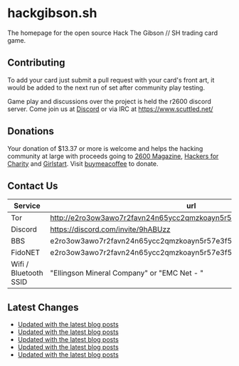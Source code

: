 # hackgibson.sh
The homepage for the open source Hack The Gibson // SH trading card game.


## Contributing

To add your card just submit a pull request with your card's front art, it would be added to the next run of set after community play testing.

Game play and discussions over the project is held the r2600 discord server. Come join us at [Discord](https://discord.com/invite/9hABUzz) or via IRC at https://www.scuttled.net/


## Donations

Your donation of $13.37 or more is welcome and helps the hacking community at large with proceeds going to [2600 Magazine](https://2600.com/), [Hackers for Charity](https://hackersforcharity.org) and [Girlstart](https://girlstart.org).  Visit [buymeacoffee](https://www.buymeacoffee.com/hackgibson.sh) to donate.


## Contact Us

Service | url
-|-
Tor | http://e2ro3ow3awo7r2favn24n65ycc2qmzkoayn5r57e3f56nvjwdcgg32ad.onion
Discord | https://discord.com/invite/9hABUzz
BBS | e2ro3ow3awo7r2favn24n65ycc2qmzkoayn5r57e3f56nvjwdcgg32ad.onion:23
FidoNET | e2ro3ow3awo7r2favn24n65ycc2qmzkoayn5r57e3f56nvjwdcgg32ad.onion:24554
Wifi / Bluetooth SSID | "Ellingson Mineral Company" or "EMC Net - <fidonet address>"

## Latest Changes
<!-- BLOG-POST-LIST:START -->
- [Updated with the latest blog posts](https://github.com/DFW2600/hackgibson.sh/commit/5ef530a9be3239cf93c0e290cf6cd1a36cf0adfa)
- [Updated with the latest blog posts](https://github.com/DFW2600/hackgibson.sh/commit/93517cd8ea4460f69722a7e8c85959b00b7a2284)
- [Updated with the latest blog posts](https://github.com/DFW2600/hackgibson.sh/commit/5a6e845290142863b22873c839204e801948daa2)
- [Updated with the latest blog posts](https://github.com/DFW2600/hackgibson.sh/commit/d3fd15703d880bdcbfa8be3a7b0b2b66954ca6b1)
- [Updated with the latest blog posts](https://github.com/DFW2600/hackgibson.sh/commit/c821aa454793cd9764dcc81a52d132e51511a72c)
<!-- BLOG-POST-LIST:END -->
